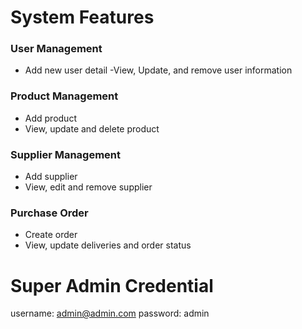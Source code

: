 # System Features
### User Management
- Add new user detail
-View, Update, and remove user information
### Product Management
- Add product
- View, update and delete product
### Supplier Management
- Add supplier
- View, edit and remove supplier
### Purchase Order
- Create order
- View, update deliveries and order status

# Super Admin Credential
username: admin@admin.com password: admin
